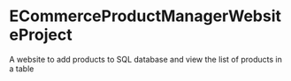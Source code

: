 # ECommerceProductManagerWebsiteProject
 A website to add products to SQL database and view the list of products in a table
